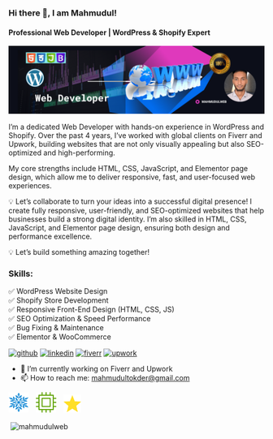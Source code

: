 ### Hi there 👋, I am Mahmudul!
#### Professional Web Developer | WordPress & Shopify Expert
![Professional Web Developer | WordPress & Shopify Expert](https://github.com/mahmudulweb/assets/blob/main/mahmudulweb_bannar.png)

I’m a dedicated Web Developer with hands-on experience in WordPress and Shopify.
Over the past 4 years, I’ve worked with global clients on Fiverr and Upwork, building websites that are not only visually appealing but also SEO-optimized and high-performing.

My core strengths include HTML, CSS, JavaScript, and Elementor page design, which allow me to deliver responsive, fast, and user-focused web experiences.

💡 Let’s collaborate to turn your ideas into a successful digital presence! I create fully responsive, user-friendly, and SEO-optimized websites that help businesses build a strong digital identity.
I’m also skilled in HTML, CSS, JavaScript, and Elementor page design, ensuring both design and performance excellence.

💡 Let’s build something amazing together!

### Skills: </br>
✅ WordPress Website Design </br>
✅ Shopify Store Development </br>
✅ Responsive Front-End Design (HTML, CSS, JS) </br>
✅ SEO Optimization & Speed Performance </br>
✅ Bug Fixing & Maintenance </br>
✅ Elementor & WooCommerce</br>

[<img src='https://cdn.jsdelivr.net/npm/simple-icons@3.0.1/icons/github.svg' alt='github' height='40'>](https://github.com/https://github.com/mahmudulweb)  [<img src='https://cdn.jsdelivr.net/npm/simple-icons@3.0.1/icons/linkedin.svg' alt='linkedin' height='40'>](https://www.linkedin.com/in/https://www.linkedin.com/in/mahmudul-hasan-82b3191b4/)  [<img src='https://cdn.jsdelivr.net/npm/simple-icons@3.0.1/icons/fiverr.svg' alt='fiverr' height='40'>](https://www.fiverr.com/users/proficient489)  [<img src='https://cdn.jsdelivr.net/npm/simple-icons@3.0.1/icons/upwork.svg' alt='upwork' height='40'>](https://www.upwork.com/freelancers/~0161934be3f1c3631c?mp_source=share)  

- 🔭 I’m currently working on Fiverr and Upwork 
- 📫 How to reach me: mahmudultokder@gmail.com 



<a href='https://archiveprogram.github.com/'><img src='https://raw.githubusercontent.com/acervenky/animated-github-badges/master/assets/acbadge.gif' width='40' height='40'></a> <a href='https://docs.github.com/en/developers'><img src='https://raw.githubusercontent.com/acervenky/animated-github-badges/master/assets/devbadge.gif' width='40' height='40'></a> <a href='https://stars.github.com/'><img src='https://raw.githubusercontent.com/acervenky/animated-github-badges/master/assets/starbadge.gif' width='35' height='35'></a>


<p>&nbsp;<img align="center" src="https://github-readme-stats.vercel.app/api?username=mahmudulweb&show_icons=true&locale=en" alt="mahmudulweb" /></p>


